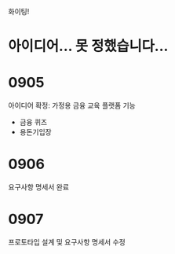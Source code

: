 화이팅!
# 아이디어... 못 정했습니다...
# 0905
아이디어 확정: 가정용 금융 교육 플랫폼
기능
* 금융 퀴즈
* 용돈기입장
# 0906
요구사항 명세서 완료
# 0907 
프로토타입 설계 및 요구사항 명세서 수정